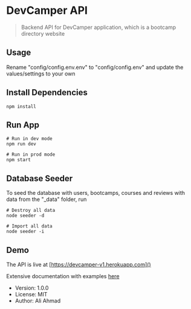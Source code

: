 # DevCamper API

> Backend API for DevCamper application, which is a bootcamp directory website

## Usage

Rename "config/config.env.env" to "config/config.env" and update the values/settings to your own

## Install Dependencies

```
npm install
```

## Run App

```
# Run in dev mode
npm run dev

# Run in prod mode
npm start
```

## Database Seeder

To seed the database with users, bootcamps, courses and reviews with data from the "\_data" folder, run

```
# Destroy all data
node seeder -d

# Import all data
node seeder -i
```

## Demo

The API is live at [https://devcamper-v1.herokuapp.com]()

Extensive documentation with examples [here](https://gist.github.com/mian-ali/b2c629e09cebaeab5bd4ce92a30e0396)

- Version: 1.0.0
- License: MIT
- Author: Ali Ahmad
